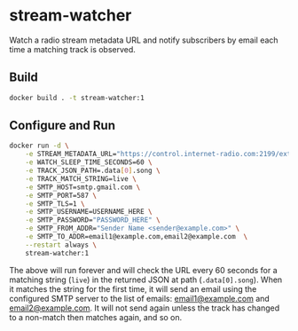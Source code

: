 # stream-watcher

Watch a radio stream metadata URL and notify subscribers by email each time
a matching track is observed.

## Build

```bash
docker build . -t stream-watcher:1
```

## Configure and Run

```bash
docker run -d \
    -e STREAM_METADATA_URL="https://control.internet-radio.com:2199/external/rpc.php?m=streaminfo.get&username=mnnexus" \
    -e WATCH_SLEEP_TIME_SECONDS=60 \
    -e TRACK_JSON_PATH=.data[0].song \
    -e TRACK_MATCH_STRING=live \
    -e SMTP_HOST=smtp.gmail.com \
    -e SMTP_PORT=587 \
    -e SMTP_TLS=1 \
    -e SMTP_USERNAME=USERNAME_HERE \
    -e SMTP_PASSWORD="PASSWORD_HERE" \
    -e SMTP_FROM_ADDR="Sender Name <sender@example.com>" \
    -e SMTP_TO_ADDR=email1@example.com,email2@example.com  \
    --restart always \
    stream-watcher:1
```

The above will run forever and will check the URL every 60 seconds for a matching
string (`live`) in the returned JSON at path (`.data[0].song`). When it matches the
string for the first time, it will send an email using the configured SMTP server
to the list of emails: email1@example.com and email2@example.com.
It will not send again unless the track has changed to a non-match then matches
again, and so on.